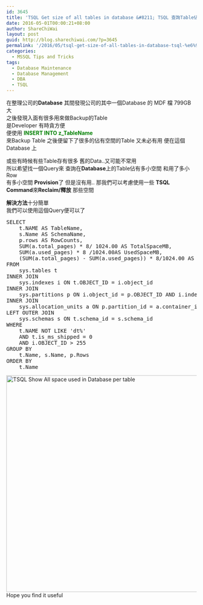 ```yaml
---
id: 3645
title: 'TSQL Get size of all tables in database &#8211; TSQL 查詢Table佔用了多小空間'
date: 2016-05-01T00:00:21+08:00
author: ShareChiWai
layout: post
guid: http://blog.sharechiwai.com/?p=3645
permalink: '/2016/05/tsql-get-size-of-all-tables-in-database-tsql-%e6%9f%a5%e8%a9%a2table%e4%bd%94%e7%94%a8%e4%ba%86%e5%a4%9a%e5%b0%8f%e7%a9%ba%e9%96%93/'
categories:
  - MSSQL Tips and Tricks
tags:
  - Database Maintenance
  - Database Management
  - DBA
  - TSQL
---
```

在整理公司的**Database** 其間發現公司的其中一個Database 的 MDF 檔 799GB 大  
之後發現入面有很多用來做Backup的Table  
是Developer 有時貪方便  
便使用 <span style="color: #008000;"><strong>INSERT INTO z_TableName</strong></span>  
來Backup Table 之後便留下了很多的佔有空間的Table 又未必有用 便在這個Database 上

或些有時候有些Table存有很多 舊的Data..又可能不常用  
所以希望找一個Query來 查詢在**Database**上的Table佔有多小空間 和用了多小Row  
有多小空間 **Provision**了 但是沒有用.. 那我們可以考慮使用一些 **TSQL Command**來**Reclaim/釋放** 那些空間

**解決方法**十分簡單  
我們可以使用這個Query便可以了

<pre>SELECT 
    t.NAME AS TableName,
    s.Name AS SchemaName,
    p.rows AS RowCounts,
    SUM(a.total_pages) * 8/ 1024.00 AS TotalSpaceMB, 
    SUM(a.used_pages) * 8 /1024.00AS UsedSpaceMB, 
    (SUM(a.total_pages) - SUM(a.used_pages)) * 8/1024.00 AS UnusedSpaceMB
FROM 
    sys.tables t
INNER JOIN      
    sys.indexes i ON t.OBJECT_ID = i.object_id
INNER JOIN 
    sys.partitions p ON i.object_id = p.OBJECT_ID AND i.index_id = p.index_id
INNER JOIN 
    sys.allocation_units a ON p.partition_id = a.container_id
LEFT OUTER JOIN 
    sys.schemas s ON t.schema_id = s.schema_id
WHERE 
    t.NAME NOT LIKE 'dt%' 
    AND t.is_ms_shipped = 0
    AND i.OBJECT_ID &gt; 255 
GROUP BY 
    t.Name, s.Name, p.Rows
ORDER BY 
    t.Name
</pre>

<img class="alignnone" src="https://i0.wp.com/farm8.static.flickr.com/7699/26763478976_8644b38c19_z.jpg?resize=625%2C574" alt="TSQL Show All space used in Database per table" width="625" height="574" data-recalc-dims="1" />  
Hope you find it useful